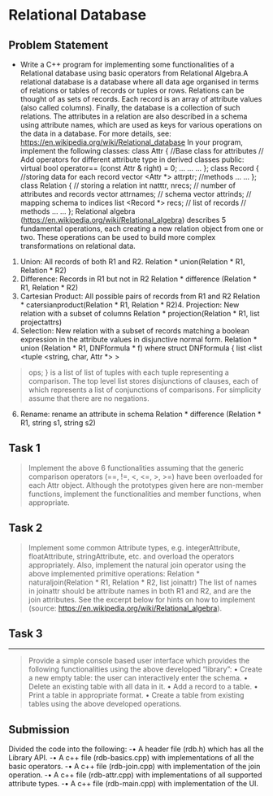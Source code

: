 # Relational Database

## Problem Statement
- Write a C++ program for implementing some functionalities of a Relational
database using basic operators from Relational Algebra.A relational database is a database where all data age organised in terms of relations
or tables of records or tuples or rows. Relations can be thought of as sets of records.
Each record is an array of attribute values (also called columns). Finally, the database
is a collection of such relations. The attributes in a relation are also described in a
schema using attribute names, which are used as keys for various operations on the
data in a database. For more details, see:
https://en.wikipedia.org/wiki/Relational_database
In your program, implement the following classes:
class Attr { //Base class for attributes
// Add operators for different attribute type in derived classes
public: virtual bool operator== (const Attr & right) = 0;
…
…
…
};
class Record { //storing data for each record
vector <Attr *> attrptr;
//methods
…
…
};
class Relation { // storing a relation
int natttr, nrecs; // number of attributes and records
vector <string> attrnames; // schema
vector <int> attrinds; // mapping schema to indices
list <Record *> recs; // list of records
// methods
…
…
};
Relational algebra (https://en.wikipedia.org/wiki/Relational_algebra) describes 5
fundamental operations, each creating a new relation object from one or two. These
operations can be used to build more complex transformations on relational data.
1. Union: All records of both R1 and R2.
Relation * union(Relation * R1, Relation * R2)
2. Difference: Records in R1 but not in R2
Relation * difference (Relation * R1, Relation * R2)
3. Cartesian Product: All possible pairs of records from R1 and R2
Relation * catersianproduct(Relation * R1, Relation * R2)4. Projection: New relation with a subset of columns
Relation * projection(Relation * R1, list<string> projectattrs)
5. Selection: New relation with a subset of records matching a boolean
expression in the attribute values in disjunctive normal form.
Relation * union (Relation * R1, DNFformula * f)
where
struct DNFformula { list <list <tuple <string, char, Attr *> >
> ops; } is a list of list of tuples with each tuple representing a comparison.
The top level list stores disjunctions of clauses, each of which represents a list
of conjunctions of comparisons. For simplicity assume that there are no
negations.
6. Rename: rename an attribute in schema
Relation * difference (Relation * R1, string s1, string s2)
## Task 1
> Implement the above 6 functionalities assuming that the generic
comparison operators (==, !=, <, <=, >, >=) have been overloaded for each Attr
object. Although the prototypes given here are non-member functions, implement the
functionalities and member functions, when appropriate.
## Task 2
>  Implement some common Attribute types, e.g.
integerAttribute, floatAttribute, stringAttribute, etc. and overload the
operators appropriately. Also, implement the natural join operator using the above
implemented primitive operations:
Relation * naturaljoin(Relation * R1, Relation * R2, list<string>
joinattr)
The list of names in joinattr should be attribute names in both R1 and R2, and are
the join attributes. See the excerpt below for hints on how to implement (source:
https://en.wikipedia.org/wiki/Relational_algebra).
## Task 3
---
> Provide a simple console based user interface which
provides the following functionalities using the above developed “library”:
• Create a new empty table: the user can interactively enter the schema.
• Delete an existing table with all data in it.
• Add a record to a table.
• Print a table in appropriate format.
• Create a table from existing tables using the above developed operations.
## Submission
Divided the code into the following:
-• A header file (rdb.h) which has all the Library API.
-• A c++ file (rdb-basics.cpp) with implementations of all the basic operators.
-• A c++ file (rdb-join.cpp) with implementation of the join operation.
-• A c++ file (rdb-attr.cpp) with implementations of all supported attribute types.
-• A c++ file (rdb-main.cpp) with implementation of the UI.
